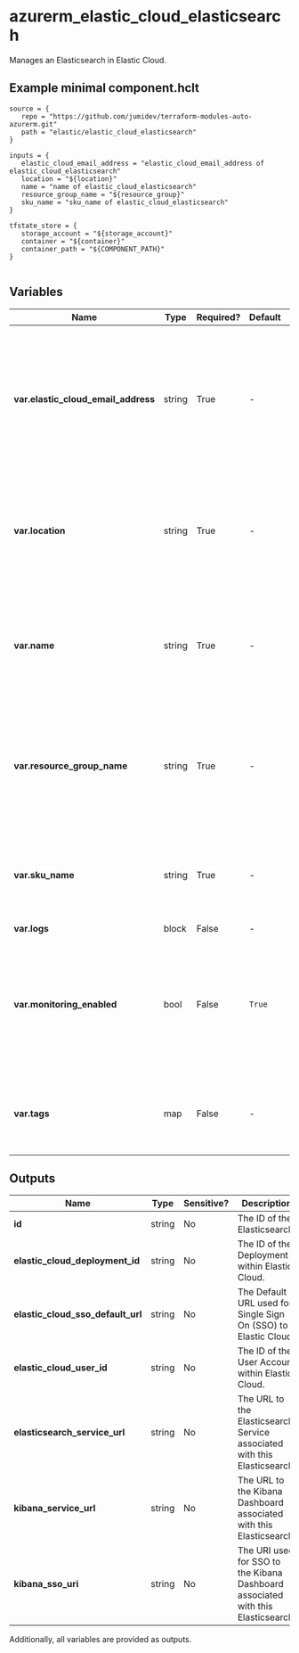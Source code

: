 # azurerm_elastic_cloud_elasticsearch

Manages an Elasticsearch in Elastic Cloud.

## Example minimal component.hclt

```hcl
source = {
   repo = "https://github.com/jumidev/terraform-modules-auto-azurerm.git" 
   path = "elastic/elastic_cloud_elasticsearch" 
}

inputs = {
   elastic_cloud_email_address = "elastic_cloud_email_address of elastic_cloud_elasticsearch" 
   location = "${location}" 
   name = "name of elastic_cloud_elasticsearch" 
   resource_group_name = "${resource_group}" 
   sku_name = "sku_name of elastic_cloud_elasticsearch" 
}

tfstate_store = {
   storage_account = "${storage_account}" 
   container = "${container}" 
   container_path = "${COMPONENT_PATH}" 
}


```

## Variables

| Name | Type | Required? |  Default  |  Description |
| ---- | ---- | --------- |  ----------- | ----------- |
| **var.elastic_cloud_email_address** | string | True | -  |  Specifies the Email Address which should be associated with this Elasticsearch account. Changing this forces a new Elasticsearch to be created. | 
| **var.location** | string | True | -  |  The Azure Region where the Elasticsearch resource should exist. Changing this forces a new Elasticsearch to be created. | 
| **var.name** | string | True | -  |  The name which should be used for this Elasticsearch resource. Changing this forces a new Elasticsearch to be created. | 
| **var.resource_group_name** | string | True | -  |  The name of the Resource Group where the Elasticsearch resource should exist. Changing this forces a new Elasticsearch to be created. | 
| **var.sku_name** | string | True | -  |  Specifies the name of the SKU for this Elasticsearch. Changing this forces a new Elasticsearch to be created. | 
| **var.logs** | block | False | -  |  A `logs` block. | 
| **var.monitoring_enabled** | bool | False | `True`  |  Specifies if the Elasticsearch should have monitoring configured? Defaults to `true`. Changing this forces a new Elasticsearch to be created. | 
| **var.tags** | map | False | -  |  A mapping of tags which should be assigned to the Elasticsearch resource. | 



## Outputs

| Name | Type | Sensitive? | Description |
| ---- | ---- | --------- | --------- |
| **id** | string | No  | The ID of the Elasticsearch. | 
| **elastic_cloud_deployment_id** | string | No  | The ID of the Deployment within Elastic Cloud. | 
| **elastic_cloud_sso_default_url** | string | No  | The Default URL used for Single Sign On (SSO) to Elastic Cloud. | 
| **elastic_cloud_user_id** | string | No  | The ID of the User Account within Elastic Cloud. | 
| **elasticsearch_service_url** | string | No  | The URL to the Elasticsearch Service associated with this Elasticsearch. | 
| **kibana_service_url** | string | No  | The URL to the Kibana Dashboard associated with this Elasticsearch. | 
| **kibana_sso_uri** | string | No  | The URI used for SSO to the Kibana Dashboard associated with this Elasticsearch. | 

Additionally, all variables are provided as outputs.
